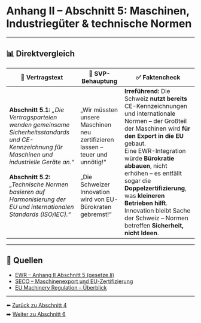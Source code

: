 # Anhang II – Abschnitt 5: Maschinen, Industriegüter & technische Normen

---

## 📊 Direktvergleich

| 📜 **Vertragstext** | 🧨 **SVP-Behauptung** | ✅ **Faktencheck** |
|---------------------|-----------------------|--------------------|
| **Abschnitt 5.1:** _„Die Vertragsparteien wenden gemeinsame Sicherheitsstandards und CE-Kennzeichnung für Maschinen und industrielle Geräte an.“_ <br><br> **Abschnitt 5.2:** _„Technische Normen basieren auf Harmonisierung der EU und internationalen Standards (ISO/IEC).“_ | „Wir müssten unsere Maschinen neu zertifizieren lassen – teuer und unnötig!“ <br><br> „Die Schweizer Innovation wird von EU-Bürokraten gebremst!“ | **Irreführend:** Die Schweiz **nutzt bereits** CE-Kennzeichnungen und internationale Normen – der Großteil der Maschinen wird **für den Export in die EU** gebaut. <br> Eine EWR-Integration würde **Bürokratie abbauen**, nicht erhöhen – es entfällt sogar die **Doppelzertifizierung**, was **kleineren Betrieben hilft**. <br> Innovation bleibt Sache der Schweiz – Normen betreffen **Sicherheit, nicht Ideen**. |

---

## 🔗 Quellen

- [EWR – Anhang II Abschnitt 5 (gesetze.li)](https://www.gesetze.li/konso/html/1992036#AnhangII)
- [SECO – Maschinenexport und EU-Zertifizierung](https://www.seco.admin.ch/…)
- [EU Machinery Regulation – Überblick](https://ec.europa.eu/…)

---

⬅️ [Zurück zu Abschnitt 4](abschnitt_04.md)  
➡️ [Weiter zu Abschnitt 6](abschnitt_06.md)

